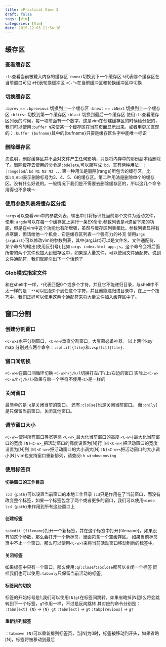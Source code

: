 ```yaml
---
title: «Practical Vim» 3
draft: false
tags: [Vim]
categories: [Vim]
date: 2015-12-03 11:34:16
---
```


## 缓存区
### 查看缓存区
`:ls`查看当前被载入内存的缓存区
`:bnext`切换到下一个缓存区
`%`代表哪个缓存区在当前窗口可见
`#`代表轮换缓冲区
`<C-^>`在当前缓冲区和轮换缓冲区中切换
### 切换缓存区
`:bprev` == `:bprevious` 切换到上一个缓存区
`:bnext` == `:bNext` 切换到上一个缓存区
`:bfirst` 切换到第一个缓存区
`:blast` 切换到最后一个缓存区
使用`:ls`查看缓存区列表的时候，每一项前面有一个数字，这是vim在创建缓存区的时候给分配的，我们可以使用`:buffer N`来使某一个缓存区在当前页面显示出来。或者用更加直观的：`:buffer {bufname}`其中的{bufname}只要是缓存区名字中能唯一标识
### 删除缓存区
先说明，删除缓存区并不会对文件产生任何影响，只是将内存中的那份副本给删除了。删除缓存去使用的命令是`:bdelete`,可以简写成`:bd`，其有两种用法：`:[range]bd`/`:bd N1 N2 N3 ...`第一种用法是删除[range]所包含的缓存区，比如`:3,6bd`表示删除标号为3、4、5、6的缓存区。第二种用法是删除单个的缓存区。没有什么好说的。一般情况下我们是不需要去删除缓存区的，所以这几个命令用得也不多噢～
### 使用参数列表将缓存区分组
`:args`可以查看vim中的参数列表，输出中`[]`将标识处当前那个文件为活动文件，使用`:argdo`可以在每一个缓存区上运行一条EX命令.参数列表是vi遗留下来的功能，但是在vim中这个功能也有所增强，虽然与缓存区列表相比，参数列表显得有点寒酸，但请给他一个机会，它是缓存区列表一个强有力的补充
使用`args {argList}`可以修改vim的参数列表，其中{argList}可以是文件名、文件通配符、某个命令的输出(使用反引号);比如`:args index.html app.js`，这个命令会将后面所带的两个文件也加入到缓存区中，如果是大量文件，可以使用文件通配符。说到文件通配符，我们就能引出下一个话题了
### Glob模式指定文件
和在shell中一样，`*`代表匹配0个或多个字符，并且它不能递归目录，与shell中不太一样的是：`**`可以匹配0个到任意个字符，并且他能递归进目录中，在上一个技巧中，我们正好可以使用这两个通配符来将大量文件加入缓存区中了。
## 窗口分割
### 创建分割窗口
`<C-w>s`水平分割窗口，`<C-w>v`垂直分割窗口，大屏幕必备神器。
以上两个key map 分别对应两个命令：`:sp[lit]{file}`和`:vsp[lit]{file}`.
### 窗口间切换
`<C-w>w`在窗口间循环切换
`<C-w>h/j/k/l`切换打左/下/上/右边的窗口
实际上`<C-w><C-w/h/j/k/l>`效果与后一个字符不使用`<C>`是一样的
### 关闭窗口
最简单的是`:q`是关闭当前的窗口。
还有`:clo[se]`也是关闭当前窗口。
而`:on[ly]`是只保留当前窗口，关闭其他窗口。
### 调节窗口大小
`<C-w>=`使得所有窗口等宽等高
`<C-w>_`最大化当前窗口的高度
`<C-w>|`最大化当前窗口的宽度
`[N]<C-w>_`把活动窗口的高度设置为[N]行
`[N]<C-w>|`把活动窗口的宽度设置为[N]列
`[N]<C-w>>`把活动窗口的大小调大[N]
`[N]<C-w><`把活动窗口的大小调小[N]
vim也支持窗口重新排列，请查阅`:h window-moving`
### 使用标签页
#### 切换窗口的工作目录
`lcd {path}`可以设置当前窗口的本地工作目录
`lcd`只是作用在了当前窗口，而没有改变整个标签，如果一个标签包含了两个或者更多的窗口，我们可以使用`windo lcd {path}`来作用到所有这些窗口上
#### 创建标签
`tabedit {filename}`打开一个新标签，并在这个标签中打开{filename}，如果没有加这个参数，那么会打开一个新标签，里面包含一个空缓存区。
如果当前标签页中不止一个窗口，那么可以使用`<C-w>T`来将当前活动窗口移动到新的标签中。
#### 关闭标签
如果标签中只有一个窗口，那么使用`:q`/`:close`/`tabclose`都可以关闭一个标签
同样我们也可以使用`:tabonly`只保留当前活动的标签。
#### 标签间的切换
标签的开始标号是1,我们可以使用`[N]gt`在标签间跳转，如果省略掉[N]那么将会跳转到下一个标签，`gT`作用一样，不过是反向跳转
其对应的命令分别是：
`:tabn[ext] {N}` -> `{N} gt`
`:tabn[ext]` -> `gt`
`:tabp[revious]` -> `gT`
#### 重新排列标签
`：tabmove [N]`可以重新排列标签页，当[N]为0时，标签被移动到开头，如果省略[N]，标签将被移动到最后
